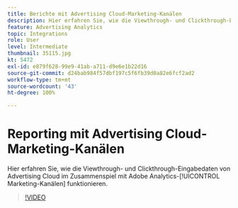 ```yaml
---
title: Berichte mit Advertising Cloud-Marketing-Kanälen
description: Hier erfahren Sie, wie die Viewthrough- und Clickthrough-Eingabedaten von Advertising Cloud im Zusammenspiel mit Adobe Analytics-Marketing-Kanälen funktionieren.
feature: Advertising Analytics
topic: Integrations
role: User
level: Intermediate
thumbnail: 35115.jpg
kt: 5472
exl-id: e879f628-99e9-41ab-a711-d9e6e1b22d16
source-git-commit: d24bab984f57dbf197c5f6fb39d0a82e6fcf2ad2
workflow-type: tm+mt
source-wordcount: '43'
ht-degree: 100%

---
```


# Reporting mit Advertising Cloud-Marketing-Kanälen

Hier erfahren Sie, wie die Viewthrough- und Clickthrough-Eingabedaten von Advertising Cloud im Zusammenspiel mit Adobe Analytics-[!UICONTROL Marketing-Kanälen] funktionieren.

>[!VIDEO](https://video.tv.adobe.com/v/40424/?quality=12&learn=on&captions=ger)
